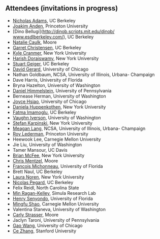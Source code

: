 ## Attendees (invitations in progress)

- [Nicholas Adams](http://bids.berkeley.edu/people/nick-adams), UC Berkeley
- [Joakim Anden](https://web.math.princeton.edu/~janden/), Princeton University
- [Dino Bellugi](http://dinob.scripts.mit.edu/dinob/ www.esdlberkeley.com/), UC Berkeley
- [Natalie Caulk](https://www.moore.org/people-detail?personUrl=caulk), Moore
- [Garret Christensen](http://www.ocf.berkeley.edu/~garret), UC Berkeley
- [Kyle Cranmer](http://theoryandpractice.org), New York University
- [Harish Doraiswamy](http://www.harishd.com), New York University
- [Stuart Geiger](http://stuartgeiger.com), UC Berkeley
- [David Gerard](http://home.uchicago.edu/~dcgerard/home.html), University of Chicago
- Nathan Goldbaum, NCSA, University of Illinois, Urbana- Champaign
- Dave Harris, University of Florida
- Bryna Hazelton, University of Washington
- [Daniel Himmelstein](http://dhimmel.com), University of Pennsylvania
- Bernease Herman, University of Washington
- [Joyce Hsiao](http://Jhsiao999.github.io), University of Chicago
- [Daniela Huppenkothen](http://www.huppenkothen.org), New York University
- [Fatma Imamoglu](http://bids.berkeley.edu/people/fatma-imamoglu), UC Berkeley
- [Vaughn Iverson](http://armbrustlab.ocean.washington.edu/people/iverson), University of Washington
- [Stefan Karpinski](http://karpinski.org/), New York University
- [Meagan Lang](http://www.meaganlang.com), NCSA, University of Illinois, Urbana- Champaign
- [Roy Lederman](http://roy.lederman.name), Princeton University
- Heewook Lee, Carnegie Mellon University
- Jie Liu, University of Washington
- Tamer Mansour, UC Davis
- [Brian McFee](https://bmcfee.github.io), New York University
- [Chris Mentzel](https://www.moore.org/people-detail?personUrl=chrism), Moore
- [Francois Michonneau](http://francoismichonneau.net), University of Florida
- Brett Naul, UC Berkeley
- [Laura Noren](https://about.me/lauranoren), New York University
- [Nicolas Pegard](http://www.nicolaspegard.com), UC Berkeley
- Felix Reidl, North Carolina State
- [Min Ragan-Kelley](https://github.com/minrk), Simula Research Lab
- [Henry Senyondo](http://weecology.org/user/30), University of Florida
- [Mingfu Shao](http://lcbb.epfl.ch/people/shao), Carnegie Mellon University
- Valentina Staneva, University of Washington
- [Carly Strasser](http://carlystrasser.net), Moore
- Jaclyn Taroni, University of Pennsylvania
- [Gao Wang](http://home.uchicago.edu/gaow), University of Chicago
- [Ce Zhang](http://cs.stanford.edu/people/czhang/), Stanford University

<!--

- [Michael Correll](http://homes.cs.washington.edu/~mcorrell/), University of Washington
- [Andreas Mueller](http://amueller.io), New York University
- Theo Rekatsinas, Stanford University
- [Allison Smith](http://www.kallisonsmith.us), University of Washington
- [Christopher Tennant](https://sites.google.com/site/christopherjtennanthomepage/home), UC Berkeley
- [Lei Tian](http://alum.mit.edu/www/lei_tian), UC Berkeley
- [April Wright](http://wrightaprilm.github.io/pages/about_me.html), Iowa State University

Confirmed NO
- [Stefan Van Der Walt](http://mentat.za.net), UC Berkeley

-->
